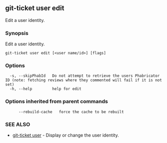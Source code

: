 ## git-ticket user edit

Edit a user identity.

### Synopsis

Edit a user identity.

```
git-ticket user edit [<user name/id>] [flags]
```

### Options

```
  -s, --skipPhabId   Do not attempt to retrieve the users Phabricator ID (note: fetching reviews where they commented will fail if it is not set)
  -h, --help         help for edit
```

### Options inherited from parent commands

```
      --rebuild-cache   force the cache to be rebuilt
```

### SEE ALSO

* [git-ticket user](git-ticket_user.md)	 - Display or change the user identity.

